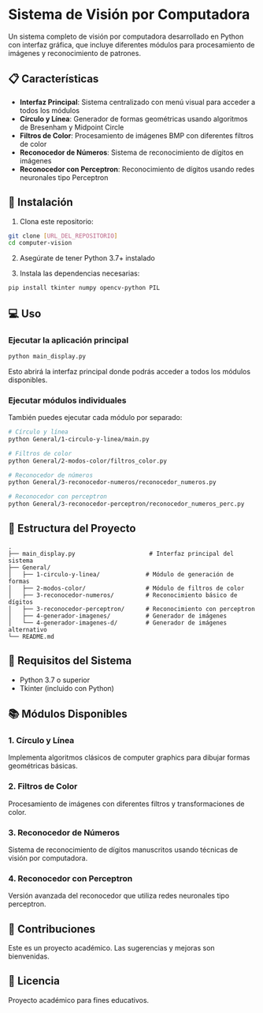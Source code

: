 # Sistema de Visión por Computadora

Un sistema completo de visión por computadora desarrollado en Python con interfaz gráfica, que incluye diferentes módulos para procesamiento de imágenes y reconocimiento de patrones.

## 📋 Características

- **Interfaz Principal**: Sistema centralizado con menú visual para acceder a todos los módulos
- **Círculo y Línea**: Generador de formas geométricas usando algoritmos de Bresenham y Midpoint Circle
- **Filtros de Color**: Procesamiento de imágenes BMP con diferentes filtros de color
- **Reconocedor de Números**: Sistema de reconocimiento de dígitos en imágenes
- **Reconocedor con Perceptron**: Reconocimiento de dígitos usando redes neuronales tipo Perceptron

## 🚀 Instalación

1. Clona este repositorio:
```bash
git clone [URL_DEL_REPOSITORIO]
cd computer-vision
```

2. Asegúrate de tener Python 3.7+ instalado

3. Instala las dependencias necesarias:
```bash
pip install tkinter numpy opencv-python PIL
```

## 💻 Uso

### Ejecutar la aplicación principal

```bash
python main_display.py
```

Esto abrirá la interfaz principal donde podrás acceder a todos los módulos disponibles.

### Ejecutar módulos individuales

También puedes ejecutar cada módulo por separado:

```bash
# Círculo y línea
python General/1-circulo-y-linea/main.py

# Filtros de color
python General/2-modos-color/filtros_color.py

# Reconocedor de números
python General/3-reconocedor-numeros/reconocedor_numeros.py

# Reconocedor con perceptron
python General/3-reconocedor-perceptron/reconocedor_numeros_perc.py
```

## 📁 Estructura del Proyecto

```
.
├── main_display.py                     # Interfaz principal del sistema
├── General/
│   ├── 1-circulo-y-linea/             # Módulo de generación de formas
│   ├── 2-modos-color/                 # Módulo de filtros de color
│   ├── 3-reconocedor-numeros/         # Reconocimiento básico de dígitos
│   ├── 3-reconocedor-perceptron/      # Reconocimiento con perceptron
│   ├── 4-generador-imagenes/          # Generador de imágenes
│   └── 4-generador-imagenes-d/        # Generador de imágenes alternativo
└── README.md
```

## 🔧 Requisitos del Sistema

- Python 3.7 o superior
- Tkinter (incluido con Python)

## 📚 Módulos Disponibles

### 1. Círculo y Línea
Implementa algoritmos clásicos de computer graphics para dibujar formas geométricas básicas.

### 2. Filtros de Color
Procesamiento de imágenes con diferentes filtros y transformaciones de color.

### 3. Reconocedor de Números
Sistema de reconocimiento de dígitos manuscritos usando técnicas de visión por computadora.

### 4. Reconocedor con Perceptron
Versión avanzada del reconocedor que utiliza redes neuronales tipo perceptron.

## 🤝 Contribuciones

Este es un proyecto académico. Las sugerencias y mejoras son bienvenidas.

## 📄 Licencia

Proyecto académico para fines educativos.
